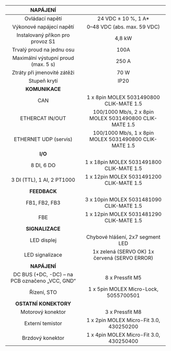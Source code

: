 | **NAPÁJENÍ** |   |
| :---: | :---: |
| Ovládací napětí | 24 VDC ± 10 %, 1 A* |
| Výkonové napájecí napětí | 0–48 VDC (abs. max. 59 VDC) |
| Instalovaný příkon pro provoz S1 | 4,8 kW |
| Trvalý proud na jednu osu | 100A |
| Maximální výstupní proud (max. 5 s) | 250 A |
| Ztráty při jmenovité zátěži | 70 W |
| Stupeň krytí | IP20 |
| **KOMUNIKACE** |   |
| CAN | 1 x 8pin MOLEX 5031490800 CLIK-MATE 1.5 |
| ETHERCAT IN/OUT | 100/1000 Mb/s, 2 x 8pin MOLEX 5031490800 CLIK-MATE 1.5 |
| ETHERNET UDP (servis) | 100/1000 Mb/s, 1 x 8pin MOLEX 5031490800 CLIK-MATE 1.5 |
| **I/O** |   |
| 8 DI, 6 DO | 1 x 18pin MOLEX 5031491800 CLIK-MATE 1.5 |
| 3 DI (TTL), 1 AI, 2 PT1000 | 1 x 12pin MOLEX 5031491200 CLIK-MATE 1.5 |
| **FEEDBACK** |   |
| FB1, FB2, FB3 | 3 x 10pin MOLEX 5031481090 CLIK-MATE 1.5 |
| FBE | 1 x 12pin MOLEX 5031481290 CLIK-MATE 1.5 |
| **SIGNALIZACE** |   |
| LED displej | Chybové hlášení, 2x7 segment LED |
| LED signalizace | 1x zelená (SERVO OK)  1x červená (SERVO ERROR) |
| **NAPÁJENÍ** |   |
| DC BUS (+DC, -DC) – na PCB označeno „VCC, GND“ | 8 x Pressfit M5 |
| Řízení, STO | 1 x 5pin MOLEX Micro-Lock, 5055700501 |
| **OSTATNÍ KONEKTORY** |   |
| Motorový konektor | 3 x Pressfit M8 |
| Externí temistor | 1 x 2pin MOLEX Micro-Fit 3.0, 430250200 |
| Brzdový konektor | 1 x 4pin MOLEX Micro-Fit 3.0, 430250400 |
